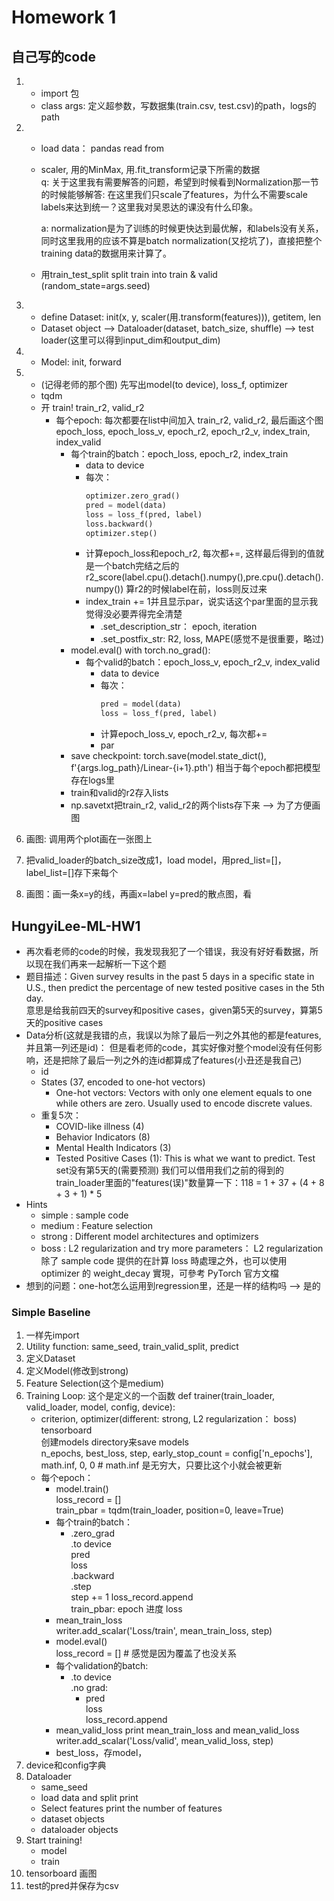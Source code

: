 # Homework 1
## 自己写的code
1. + import 包
   + class args: 定义超参数，写数据集(train.csv, test.csv)的path，logs的path
   
2. + load data： pandas read from
   
   + scaler, 用的MinMax, 用.fit_transform记录下所需的数据  
     q: 关于这里我有需要解答的问题，希望到时候看到Normalization那一节的时候能够解答: 在这里我们只scale了features，为什么不需要scale labels来达到统一？这里我对吴恩达的课没有什么印象。
     
     a: normalization是为了训练的时候更快达到最优解，和labels没有关系，同时这里我用的应该不算是batch normalization(又挖坑了)，直接把整个training data的数据用来计算了。
     
   + 用train_test_split split train into train & valid (random_state=args.seed)
   
3. + define Dataset: init(x, y, scaler(用.transform(features))), getitem, len
   + Dataset object --> Dataloader(dataset, batch_size, shuffle) --> test loader(这里可以得到input_dim和output_dim)
   
4. + Model: init, forward

5. + (记得老师的那个图) 先写出model(to device), loss_f, optimizer
   + tqdm
   + 开 train! 
     train_r2, valid_r2
     + 每个epoch: 每次都要在list中间加入 train_r2, valid_r2, 最后画这个图
       epoch_loss, epoch_loss_v, epoch_r2, epoch_r2_v, index_train, index_valid
       + 每个train的batch：epoch_loss, epoch_r2, index_train
         + data to device
         + 每次：
           ```python
           optimizer.zero_grad()
           pred = model(data)
           loss = loss_f(pred, label)
           loss.backward()
           optimizer.step()
         + 计算epoch_loss和epoch_r2, 每次都+=, 这样最后得到的值就是一个batch完结之后的
           r2_score(label.cpu().detach().numpy(),pre.cpu().detach().numpy()) 算r2的时候label在前，loss则反过来
         + index_train += 1并且显示par，说实话这个par里面的显示我觉得没必要弄得完全清楚
           + .set_description_str： epoch, iteration
           + .set_postfix_str: R2, loss, MAPE(感觉不是很重要，略过)
       + model.eval()
         with torch.no_grad():
         + 每个valid的batch：epoch_loss_v, epoch_r2_v, index_valid
           + data to device
           + 每次：
               ```python
               pred = model(data)
               loss = loss_f(pred, label)
           + 计算epoch_loss_v, epoch_r2_v, 每次都+=
           + par
       + save checkpoint: torch.save(model.state_dict(), f'{args.log_path}/Linear-{i+1}.pth') 相当于每个epoch都把模型存在logs里
       + train和valid的r2存入lists
       + np.savetxt把train_r2, valid_r2的两个lists存下来 --> 为了方便画图
   
6. 画图: 调用两个plot画在一张图上

7. 把valid_loader的batch_size改成1，load model，用pred_list=[]，label_list=[]存下来每个

8. 画图：画一条x=y的线，再画x=label y=pred的散点图，看

## HungyiLee-ML-HW1
+ 再次看老师的code的时候，我发现我犯了一个错误，我没有好好看数据，所以现在我们再来一起解析一下这个题
+ 题目描述：Given survey results in the past 5 days in a specific state in U.S., then predict the percentage of new tested positive cases in the 5th day.  
  意思是给我前四天的survey和positive cases，given第5天的survey，算第5天的positive cases
+ Data分析(这就是我错的点，我误以为除了最后一列之外其他的都是features, 并且第一列还是id)：
  但是看老师的code，其实好像对整个model没有任何影响，还是把除了最后一列之外的连id都算成了features(小丑还是我自己)
  + id
  + States (37, encoded to one-hot vectors)
    + One-hot vectors: Vectors with only one element equals to one while others are zero. Usually used to encode discrete values.
  + 重复5次：
    + COVID-like illness (4)
    + Behavior Indicators (8)
    + Mental Health Indicators (3)
    + Tested Positive Cases (1): This is what we want to predict.
      Test set没有第5天的(需要预测)
      我们可以借用我们之前的得到的train_loader里面的"features(误)"数量算一下：118 = 1 + 37 + (4 + 8 + 3 + 1) * 5
+ Hints 
  + simple : sample code
  + medium : Feature selection
  + strong : Different model architectures and optimizers
  + boss : L2 regularization and try more parameters： L2 regularization 除了 sample code 提供的在計算 loss 時處理之外，也可以使用 optimizer 的 weight_decay 實現，可參考 PyTorch
  官方文檔
+ 想到的问题：one-hot怎么运用到regression里，还是一样的结构吗 --> 是的
### Simple Baseline
1. 一样先import
2. Utility function: same_seed, train_valid_split, predict
3. 定义Dataset
4. 定义Model(修改到strong)
5. Feature Selection(这个是medium)
6. Training Loop: 这个是定义的一个函数
   def trainer(train_loader, valid_loader, model, config, device):
   + criterion, optimizer(different: strong, L2 regularization： boss)  
     tensorboard  
     创建models directory来save models  
     n_epochs, best_loss, step, early_stop_count = config['n_epochs'], math.inf, 0, 0 # math.inf 是无穷大，只要比这个小就会被更新
   + 每个epoch：
     + model.train()  
       loss_record = []  
       train_pbar = tqdm(train_loader, position=0, leave=True)
     + 每个train的batch：
       + .zero_grad  
         .to device  
         pred  
         loss  
         .backward  
         .step  
         step += 1
         loss_record.append  
         train_pbar: epoch 进度 loss
     + mean_train_loss  
       writer.add_scalar('Loss/train', mean_train_loss, step)
     + model.eval()  
       loss_record = [] # 感觉是因为覆盖了也没关系
     + 每个validation的batch:
       + .to device  
         .no grad:
         + pred  
           loss  
           loss_record.append
     + mean_valid_loss
       print mean_train_loss and mean_valid_loss  
       writer.add_scalar('Loss/valid', mean_valid_loss, step)
     + best_loss，存model，
7. device和config字典
8. Dataloader
   + same_seed
   + load data and split
     print
   + Select features
     print the number of features
   + dataset objects
   + dataloader objects
9. Start training!
   + model
   + train
10. tensorboard 画图
11. test的pred并保存为csv